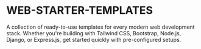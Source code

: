 # WEB-STARTER-TEMPLATES
A collection of ready-to-use templates for every modern web development stack. Whether you're building with Tailwind CSS, Bootstrap, Node.js, Django, or Express.js, get started quickly with pre-configured setups.
